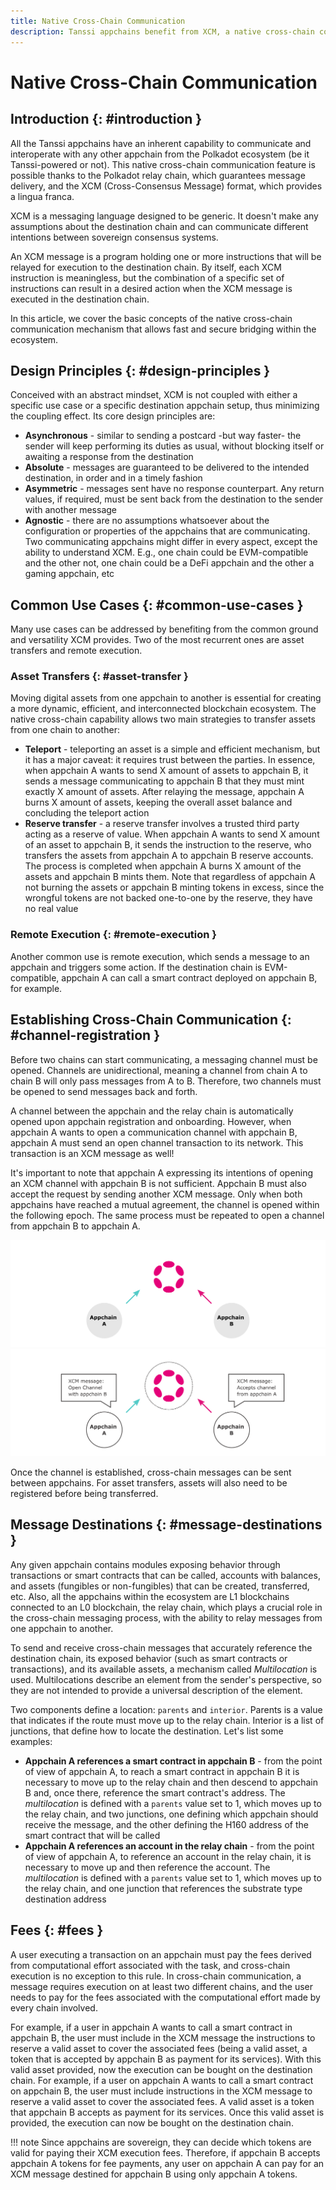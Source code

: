 ```yaml
---
title: Native Cross-Chain Communication
description: Tanssi appchains benefit from XCM, a native cross-chain communication language, which allows fast and secure bridging guaranteed by Polkadot's relay chain.
---
```


# Native Cross-Chain Communication

## Introduction {: #introduction }

All the Tanssi appchains have an inherent capability to communicate and interoperate with any other appchain from the Polkadot ecosystem (be it Tanssi-powered or not). This native cross-chain communication feature is possible thanks to the Polkadot relay chain, which guarantees message delivery, and the XCM (Cross-Consensus Message) format, which provides a lingua franca.

XCM is a messaging language designed to be generic. It doesn't make any assumptions about the destination chain and can communicate different intentions between sovereign consensus systems.

An XCM message is a program holding one or more instructions that will be relayed for execution to the destination chain. By itself, each XCM instruction is meaningless, but the combination of a specific set of instructions can result in a desired action when the XCM message is executed in the destination chain.

In this article, we cover the basic concepts of the native cross-chain communication mechanism that allows fast and secure bridging within the ecosystem.

## Design Principles {: #design-principles }

Conceived with an abstract mindset, XCM is not coupled with either a specific use case or a specific destination appchain setup, thus minimizing the coupling effect. Its core design principles are:

- **Asynchronous** - similar to sending a postcard -but way faster- the sender will keep performing its duties as usual, without blocking itself or awaiting a response from the destination
- **Absolute** -  messages are guaranteed to be delivered to the intended destination, in order and in a timely fashion
- **Asymmetric** -  messages sent have no response counterpart. Any return values, if required, must be sent back from the destination to the sender with another message
- **Agnostic** -  there are no assumptions whatsoever about the configuration or properties of the appchains that are communicating. Two communicating appchains might differ in every aspect, except the ability to understand XCM. E.g., one chain could be EVM-compatible and the other not, one chain could be a DeFi appchain and the other a gaming appchain, etc

## Common Use Cases {: #common-use-cases }

Many use cases can be addressed by benefiting from the common ground and versatility XCM provides. Two of the most recurrent ones are asset transfers and remote execution.

### Asset Transfers {: #asset-transfer }

Moving digital assets from one appchain to another is essential for creating a more dynamic, efficient, and interconnected blockchain ecosystem. The native cross-chain capability allows two main strategies to transfer assets from one chain to another:

- **Teleport** - teleporting an asset is a simple and efficient mechanism, but it has a major caveat: it requires trust between the parties. In essence, when appchain A wants to send X amount of assets to appchain B, it sends a message communicating to appchain B that they must mint exactly X amount of assets. After relaying the message, appchain A burns X amount of assets, keeping the overall asset balance and concluding the teleport action
- **Reserve transfer** - a reserve transfer involves a trusted third party acting as a reserve of value. When appchain A wants to send X amount of an asset to appchain B, it sends the instruction to the reserve, who transfers the assets from appchain A to appchain B reserve accounts. The process is completed when appchain A burns X amount of the assets and appchain B mints them. Note that regardless of appchain A not burning the assets or appchain B minting tokens in excess, since the wrongful tokens are not backed one-to-one by the reserve, they have no real value

### Remote Execution {: #remote-execution }

Another common use is remote execution, which sends a message to an appchain and triggers some action. If the destination chain is EVM-compatible, appchain A can call a smart contract deployed on appchain B, for example.

## Establishing Cross-Chain Communication {: #channel-registration }

Before two chains can start communicating, a messaging channel must be opened. Channels are unidirectional, meaning a channel from chain A to chain B will only pass messages from A to B. Therefore, two channels must be opened to send messages back and forth.

A channel between the appchain and the relay chain is automatically opened upon appchain registration and onboarding. However, when appchain A wants to open a communication channel with appchain B, appchain A must send an open channel transaction to its network. This transaction is an XCM message as well!

It's important to note that appchain A expressing its intentions of opening an XCM channel with appchain B is not sufficient. Appchain B must also accept the request by sending another XCM message. Only when both appchains have reached a mutual agreement, the channel is opened within the following epoch. The same process must be repeated to open a channel from appchain B to appchain A.

![XCM Channel Registration Overview](/images/learn/framework/xcm/dark-xcm-1.webp#only-dark)
![XCM Channel Registration Overview](/images/learn/framework/xcm/light-xcm-1.webp#only-dark#only-light)

Once the channel is established, cross-chain messages can be sent between appchains. For asset transfers, assets will also need to be registered before being transferred.

## Message Destinations {: #message-destinations }

Any given appchain contains modules exposing behavior through transactions or smart contracts that can be called, accounts with balances, and assets (fungibles or non-fungibles) that can be created, transferred, etc. Also, all the appchains within the ecosystem are L1 blockchains connected to an L0 blockchain, the relay chain, which plays a crucial role in the cross-chain messaging process, with the ability to relay messages from one appchain to another.

To send and receive cross-chain messages that accurately reference the destination chain, its exposed behavior (such as smart contracts or transactions), and its available assets, a mechanism called *Multilocation* is used. Multilocations describe an element from the sender's perspective, so they are not intended to provide a universal description of the element.

Two components define a location: `parents` and `interior`. Parents is a value that indicates if the route must move up to the relay chain. Interior is a list of junctions, that define how to locate the destination. Let's list some examples:

- **Appchain A references a smart contract in appchain B** - from the point of view of appchain A, to reach a smart contract in appchain B it is necessary to move up to the relay chain and then descend to appchain B and, once there, reference the smart contract's address. The *multilocation* is defined with a `parents` value set to 1, which moves up to the relay chain, and two junctions, one defining which appchain should receive the message, and the other defining the H160 address of the smart contract that will be called
- **Appchain A references an account in the relay chain** - from the point of view of appchain A, to reference an account in the relay chain, it is necessary to move up and then reference the account. The *multilocation* is defined with a `parents` value set to 1, which moves up to the relay chain, and one junction that references the substrate type destination address 

## Fees {: #fees }

A user executing a transaction on an appchain must pay the fees derived from computational effort associated with the task, and cross-chain execution is no exception to this rule. In cross-chain communication, a message requires execution on at least two different chains, and the user needs to pay for the fees associated with the computational effort made by every chain involved.

For example, if a user in appchain A wants to call a smart contract in appchain B, the user must include in the XCM message the instructions to reserve a valid asset to cover the associated fees (being a valid asset, a token that is accepted by appchain B as payment for its services). With this valid asset provided, now the execution can be bought on the destination chain. 
For example, if a user on appchain A wants to call a smart contract on appchain B, the user must include instructions in the XCM message to reserve a valid asset to cover the associated fees. A valid asset is a token that appchain B accepts as payment for its services. Once this valid asset is provided, the execution can now be bought on the destination chain.

!!! note
    Since appchains are sovereign, they can decide which tokens are valid for paying their XCM execution fees.
    Therefore, if appchain B accepts appchain A tokens for fee payments, any user on appchain A can pay for an XCM message destined for appchain B using only appchain A tokens.